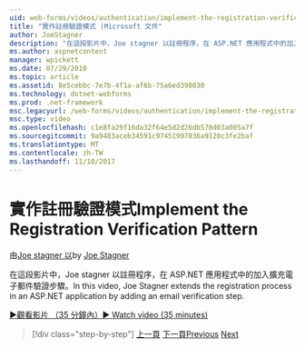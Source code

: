 ```yaml
---
uid: web-forms/videos/authentication/implement-the-registration-verification-pattern
title: "實作註冊驗證模式 |Microsoft 文件"
author: JoeStagner
description: "在這段影片中，Joe stagner 以註冊程序，在 ASP.NET 應用程式中的加入擴充電子郵件驗證步驟。"
ms.author: aspnetcontent
manager: wpickett
ms.date: 07/29/2010
ms.topic: article
ms.assetid: 8e5cebbc-7e7b-4f1a-af6b-75a6ed398030
ms.technology: dotnet-webforms
ms.prod: .net-framework
msc.legacyurl: /web-forms/videos/authentication/implement-the-registration-verification-pattern
msc.type: video
ms.openlocfilehash: c1e8fa29f16da32f64e5d2d26db578d03a005a7f
ms.sourcegitcommit: 9a9483aceb34591c97451997036a9120c3fe2baf
ms.translationtype: MT
ms.contentlocale: zh-TW
ms.lasthandoff: 11/10/2017
---
```

<a name="implement-the-registration-verification-pattern"></a><span data-ttu-id="6d7c6-103">實作註冊驗證模式</span><span class="sxs-lookup"><span data-stu-id="6d7c6-103">Implement the Registration Verification Pattern</span></span>
====================
<span data-ttu-id="6d7c6-104">由[Joe stagner 以](https://github.com/JoeStagner)</span><span class="sxs-lookup"><span data-stu-id="6d7c6-104">by [Joe Stagner](https://github.com/JoeStagner)</span></span>

<span data-ttu-id="6d7c6-105">在這段影片中，Joe stagner 以註冊程序，在 ASP.NET 應用程式中的加入擴充電子郵件驗證步驟。</span><span class="sxs-lookup"><span data-stu-id="6d7c6-105">In this video, Joe Stagner extends the registration process in an ASP.NET application by adding an email verification step.</span></span>

[<span data-ttu-id="6d7c6-106">&#9654;觀看影片 （35 分鐘內）</span><span class="sxs-lookup"><span data-stu-id="6d7c6-106">&#9654; Watch video (35 minutes)</span></span>](https://channel9.msdn.com/Blogs/ASP-NET-Site-Videos/implement-the-registration-verification-pattern)

>[!div class="step-by-step"]
<span data-ttu-id="6d7c6-107">[上一頁](logging-users-into-your-membership-system.md)
[下一頁](simple-web-service-authentication.md)</span><span class="sxs-lookup"><span data-stu-id="6d7c6-107">[Previous](logging-users-into-your-membership-system.md)
[Next](simple-web-service-authentication.md)</span></span>
